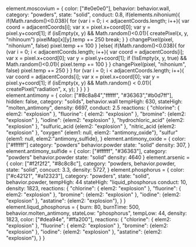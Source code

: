 element.moscovium = {
color: ["#e0e0e0"],
behavior: behavior.wall,
category: "powders",
state: "solid",
conduct: 0.8,
        if(elements.nihonium){
            if(Math.random()<0.038){
                for (var i = 0; i < adjacentCoords.length; i++){
                    var coord = adjacentCoords[i];
                    var x = pixel.x+coord[0];
                    var y = pixel.y+coord[1];
                    if (isEmpty(x, y) && Math.random()<0.01){
                        createPixel(x, y, "nihinoum")
                        pixelMap[x][y].temp += 250
                        break;
                    }
                }
                changePixel(pixel, "nihonium", false)
                pixel.temp += 100
            }
        }else{
            if(Math.random()<0.038){
                for (var i = 0; i < adjacentCoords.length; i++){
                    var coord = adjacentCoords[i];
                    var x = pixel.x+coord[0];
                    var y = pixel.y+coord[1];
                    if (!isEmpty(x, y, true) && Math.random()<0.01){
                        pixel.temp += 100
                    }
                }
                changePixel(pixel, "nihonium", false)
                pixel.temp += 250
            }
        }
        for (var i = 0; i < adjacentCoords.length; i++){
            var coord = adjacentCoords[i];
            var x = pixel.x+coord[0];
            var y = pixel.y+coord[1];
            if (isEmpty(x, y) && Math.random() < 0.01){
                createPixel("radiation", x, y);
            }
        }
    }
} 	
element.antimony = {
color: ["#8c8a84","ffffff", "#36363","#b0d7ff"],
	hidden: false,
	category: "solids",
	behavior.wall
tempHigh: 630,
stateHigh: "molten_antimony",
density: 6697,
conduct: 2.5
reactions: {
    "chlorine": { elem2: "explosion" },
	"fluorine": { elem2: "explosion" },
	"bromine": {elem2: "explosion" },
	"iodine": {elem2: "explosion" },
	"hydrochloric_acid" {elem2: "explosion" },
	"sulfuric_acid {elem2: "explosion" },
	"nitric_acid {elem2: "explosion" },
	"oxygen" {elem1: null, elem2: "antimony_oxide"},
	"sulfur" {elem1: null, elem2:"antimony_sulfide},
}
element.antimony_oxide = {
	color: ["#ffffff"]
	category: "powders"
	behavior.powder
	state: "solid"
	density: 307,
}
element.antimony_sulfide = {
    color: ["#ffffff", "#36363"],
	category: "powders"
	behavior.powder
	state: "solid"
	density: 4640
}
element.arsenic = {
    color: ["#f2f2f2", "#8c8c8c"],
	category: "powders,
	behavior.powder,
	state: "solid",
	concuct: 3.3,
	density: 5727,
}
element.phosphorus = {
	color: ["#c42121", "#a12323"],
	category: "powders",
	state: "solid",
	behavior.powder,
	tempHigh: 44
	stateHigh: "liquid_phosphorus
	conduct: 10,
	density: 1823,
	reactions: {
	"chlorine": { elem2: "explosion" },
	"fluorine": { elem2: "explosion" },
	"bromine": {elem2: "explosion" },
	"iodine": {elem2: "explosion" },
	"astatine": {elem2: "explosion"},
	}
}
element.liqud_phosphorus = {
	burn: 80,
	burnTime: 500,
	behavior.molten_antimony,
	stateLow: "phosphorus",
	tempLow: 44,
	density: 1823,
	color: ["#dea94e", "#ffa200"],
	reactions: {
	"chlorine": { elem2: "explosion" },
	"fluorine": { elem2: "explosion" },
	"bromine": {elem2: "explosion" },
	"iodine": {elem2: "explosion" },
	"astatine": {elem2: "explosion"},
	}
}
